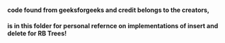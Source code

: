 #### code found from geeksforgeeks and credit belongs to the creators, 
#### is in this folder for personal refernce on implementations of insert and delete for RB Trees!